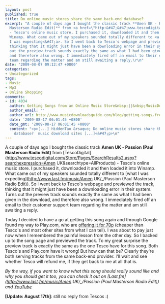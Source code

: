 ```yaml
---
layout: post
published: true
title: Do online music stores share the same back-end database?
excerpt: "A couple of days ago I bought the classic track **Amen UK - Passion (Paul
  Masterson Radio Edit)** from <a href=\"http:&#47;&#47;www.tescodigital.com&#47;Store&#47;Pages&#47;SearchResults2.aspx?searchexpression=Amen+UK&searchtype=AllProducts\">TescoDigital<&#47;a>
  - Tesco's online music store. I purchased it, downloaded it and then loaded it into
  Winamp. What came out of my speakers sounded totally different to <a href=\"http:&#47;&#47;www.last.fm&#47;music&#47;Amen+UK&#47;_&#47;Passion+(Paul+Masterson+Radio+Edit)\">what
  I was expecting<&#47;a>. So I went back to Tesco's webpage and previewed the track,
  thinking that it might just have been a downloading error in their system. Turns
  out the preview track sounds exactly the same as what I had been given in the download,
  and therefore also wrong. I immediately fired off an email to their customer support
  team regarding the matter and am still awaiting a reply.\r\n"
date: '2009-08-07 09:12:47 +0800'
categories:
- Uncategorized
tags:
- Music
- Mp3
- Online Shopping
comments:
- id: 4034
  author: Getting Songs from an Online Music Store&nbsp;||&nbsp;MusicDownloadsGuide.com
  author_email: ''
  author_url: http://www.musicdownloadsguide.com/blog/getting-songs-from-an-online-music-store
  date: '2009-08-17 06:01:45 +0800'
  date_gmt: '2009-08-17 06:01:45 +0800'
  content: "<p>[...] HiddenTao &rsaquo; Do online music stores share the same back-end
    database?  music download sites [...]<&#47;p>\n"
---
```

A couple of days ago I bought the classic track **Amen UK - Passion (Paul Masterson Radio Edit)** from [TescoDigital](http://www.tescodigital.com/Store/Pages/SearchResults2.aspx?searchexpression=Amen UK&searchtype=AllProducts) - Tesco's online music store. I purchased it, downloaded it and then loaded it into Winamp. What came out of my speakers sounded totally different to [what I was expecting](http://www.last.fm/music/Amen UK/_/Passion (Paul Masterson Radio Edit)). So I went back to Tesco's webpage and previewed the track, thinking that it might just have been a downloading error in their system. Turns out the preview track sounds exactly the same as what I had been given in the download, and therefore also wrong. I immediately fired off an email to their customer support team regarding the matter and am still awaiting a reply.

Today I decided to have a go at getting this song again and through Google found my way to Play.com, who are [offering it for 70p](http://www.play.com/Music/MP3-Download-Track/4-/5450417/Passion/Product.html?aid=5450275) (cheaper than Tesco's and most other sites from what I can tell). I was about to pay just now when I remembered the painful lesson from the other day. So I backed up to the song page and previewed the track. To my great surprise the preview track is exactly the same as the one Tesco have for this song. Both Tesco's and Play.com have it wrong! But how can that be? Clearly they're both serving tracks from the same back-end provider. I'll wait and see whether Tesco will refund me, if they get back to me at all that is.

*By the way, if you want to know what this song should really sound like and why you should get it too, you can check it out on [Last.fm](http://www.last.fm/music/Amen UK/_/Passion (Paul Masterson Radio Edit)) and [YouTube](http://www.youtube.com/watch?v=lfceoyPgTTI)*

**[Update: August 17th]**: still no reply from Tescos :(